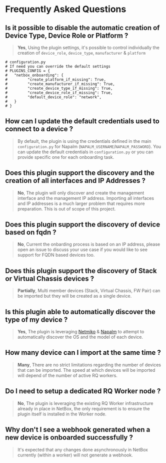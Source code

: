 # Frequently Asked Questions

## Is it possible to disable the automatic creation of Device Type, Device Role or Platform ?

> **Yes**, Using the plugin settings, it's possible to control individually the creation of `device_role`, `device_type`, `manufacturer` & `platform`

```
# configuration.py
# If need you can override the default settings
# PLUGINS_CONFIG = {
#   "netbox_onboarding": {
#         "create_platform_if_missing": True,
#         "create_manufacturer_if_missing": True,
#         "create_device_type_if_missing": True,
#         "create_device_role_if_missing": True,
#         "default_device_role": "network",
#   }
# }
```

## How can I update the default credentials used to connect to a device ?

> By default, the plugin is using the credentials defined in the main `configuration.py` for Napalm (`NAPALM_USERNAME`/`NAPALM_PASSWORD`). You can update the default credentials in `configuration.py` or you can provide specific one for each onboarding task.

## Does this plugin support the discovery and the creation of all interfaces and IP Addresses ?

> **No**, The plugin will only discover and create the management interface and the management IP address. Importing all interfaces and IP addresses is a much larger problem that requires more preparation. This is out of scope of this project.

## Does this plugin support the discovery of device based on fqdn ? 

> **No**, Current the onbarding process is based on an IP address, please open an issue to discuss your use case if you would like to see support for FQDN based devices too. 

## Does this plugin support the discovery of Stack or Virtual Chassis devices ?

> **Partially**, Multi member devices (Stack, Virtual Chassis, FW Pair) can be imported but they will be created as a single device. 

## Is this plugin able to automatically discover the type of my device ? 

> **Yes**, The plugin is leveraging [Netmiko](https://github.com/ktbyers/netmiko) & [Napalm](https://napalm.readthedocs.io/en/latest/) to attempt to automatically discover the OS and the model of each device.

## How many device can I import at the same time ?

> **Many**, There are no strict limitations regarding the number of devices that can be imported. The speed at which devices will be imported will depend of the number of active RQ workers.

## Do I need to setup a dedicated RQ Worker node ?

> **No**, The plugin is leveraging the existing RQ Worker infrastructure already in place in NetBox, the only requirement is to ensure the plugin itself is installed in the Worker node.

## Why don't I see a webhook generated when a new device is onboarded successfully ?

> It's expected that any changes done asynchronously in NetBox currently (within a worker) will not generate a webhook.


